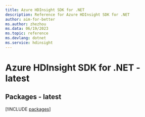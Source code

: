 ```yaml
---
title: Azure HDInsight SDK for .NET
description: Reference for Azure HDInsight SDK for .NET
author: aim-for-better
ms.author: zhezhou
ms.data: 06/19/2023
ms.topic: reference
ms.devlang: dotnet
ms.service: hdinsight
---
```

# Azure HDInsight SDK for .NET - latest
## Packages - latest
[!INCLUDE [packages](hdinsight-index.md)]